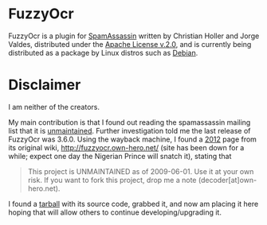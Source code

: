 # FuzzyOcr
FuzzyOcr is a plugin for [SpamAssassin][1] written by Christian Holler and Jorge Valdes, distributed under the [Apache License v.2.0][5], and is currently being distributed as a package by Linux distros such as [Debian][2]. 

# Disclaimer
I am neither of the creators.

My main contribution is that I found out reading the spamassassin mailing list that it is [unmaintained][3]. Further investigation told me the last release of FuzzyOcr was 3.6.0. Using the wayback machine, I found a [2012][4] page from its original wiki, http://fuzzyocr.own-hero.net/ (site has been down for a while; expect one day the Nigerian Prince will snatch it), stating that

> This project is UNMAINTAINED as of 2009-06-01. Use it at your own risk. If you want to fork this project, drop me a note (decoder[at]own-hero.net).
 
I found a [tarball][2] with its source code, grabbed it, and now am placing it here hoping that will allow others to continue developing/upgrading it.

[1]: http://wiki.apache.org/spamassassin/
[2]: https://packages.debian.org/unstable/mail/fuzzyocr
[3]: https://mail-archives.apache.org/mod_mbox/spamassassin-users/201912.mbox/browser
[4]: https://web.archive.org/web/20120510163641/http://fuzzyocr.own-hero.net/
[5]: http://www.apache.org/licenses/LICENSE-2.0
